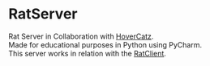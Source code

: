 # RatServer
 Rat Server in Collaboration with [HoverCatz](https://github.com/HoverCatz/).  
 Made for educational purposes in Python using PyCharm.  
 This server works in relation with the [RatClient](https://github.com/1MagicDev1/RatClient).

